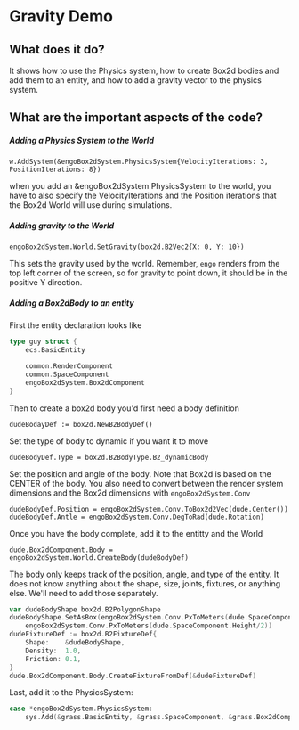 # Gravity Demo

## What does it do?
It shows how to use the Physics system, how to create Box2d bodies and add them to an entity, and how to add a gravity vector to the physics system.

## What are the important aspects of the code?

##### Adding a Physics System to the World

`w.AddSystem(&engoBox2dSystem.PhysicsSystem{VelocityIterations: 3, PositionIterations: 8})`

when you add an &engoBox2dSystem.PhysicsSystem to the world, you have to also specify the VelocityIterations and the Position iterations that the Box2d World will use during simulations.

##### Adding gravity to the World

`engoBox2dSystem.World.SetGravity(box2d.B2Vec2{X: 0, Y: 10})`

This sets the gravity used by the world. Remember, `engo` renders from the top left corner of the screen, so for gravity to point down, it should be in the positive Y direction.

##### Adding a Box2dBody to an entity

First the entity declaration looks like
```go
type guy struct {
	ecs.BasicEntity

	common.RenderComponent
	common.SpaceComponent
	engoBox2dSystem.Box2dComponent
}
```

Then to create a box2d body you'd first need a body definition

`dudeBodayDef := box2d.NewB2BodyDef()`

Set the type of body to dynamic if you want it to move

`dudeBodyDef.Type = box2d.B2BodyType.B2_dynamicBody`

Set the position and angle of the body. Note that Box2d is based on the CENTER of the body. You also need to convert between the render system dimensions and the Box2d dimensions with `engoBox2dSystem.Conv`

`dudeBodyDef.Position = engoBox2dSystem.Conv.ToBox2d2Vec(dude.Center())`
`dudeBodyDef.Antle = engoBox2dSystem.Conv.DegToRad(dude.Rotation)`

Once you have the body complete, add it to the entitty and the World

`dude.Box2dComponent.Body = engoBox2dSystem.World.CreateBody(dudeBodyDef)`

The body only keeps track of the position, angle, and type of the entity. It does not know anything about the shape, size, joints, fixtures, or anything else. We'll need to add those separately.

```go
var dudeBodyShape box2d.B2PolygonShape
dudeBodyShape.SetAsBox(engoBox2dSystem.Conv.PxToMeters(dude.SpaceComponent.Width/2),
	engoBox2dSystem.Conv.PxToMeters(dude.SpaceComponent.Height/2))
dudeFixtureDef := box2d.B2FixtureDef{
	Shape:    &dudeBodyShape,
	Density:  1.0,
	Friction: 0.1,
}
dude.Box2dComponent.Body.CreateFixtureFromDef(&dudeFixtureDef)
```

Last, add it to the PhysicsSystem:

```go
case *engoBox2dSystem.PhysicsSystem:
	sys.Add(&grass.BasicEntity, &grass.SpaceComponent, &grass.Box2dComponent)
```
